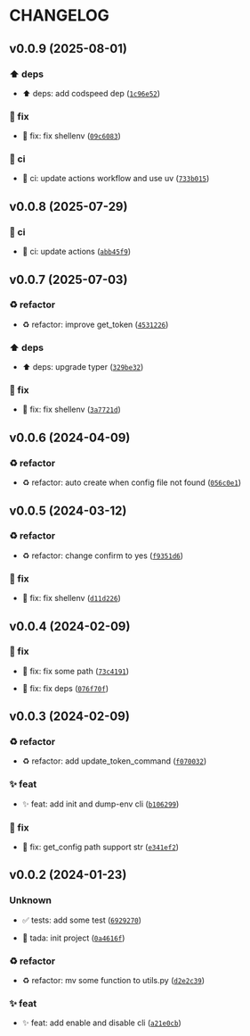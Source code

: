 # CHANGELOG

## v0.0.9 (2025-08-01)

### ⬆️ deps

* ⬆️ deps: add codspeed dep ([`1c96e52`](https://github.com/zrr1999/auto-token/commit/1c96e522c681b10a3c1fdb30b5830b1871962107))

### 🐛 fix

* 🐛 fix: fix shellenv ([`09c6083`](https://github.com/zrr1999/auto-token/commit/09c608336c8b9732310262aeb6915a54d08fe8dc))

### 👷 ci

* 👷 ci: update actions workflow and use uv ([`733b015`](https://github.com/zrr1999/auto-token/commit/733b0151f250cf4110870cc0c0894fb5ea380c48))

## v0.0.8 (2025-07-29)

### 👷 ci

* 👷 ci: update actions ([`abb45f9`](https://github.com/zrr1999/auto-token/commit/abb45f9895b92982c210a7c0a8bf571e8b6ad4d8))

## v0.0.7 (2025-07-03)

### ♻️ refactor

* ♻️ refactor: improve get_token ([`4531226`](https://github.com/zrr1999/auto-token/commit/45312264a58317115889006d90118698fa60e74b))

### ⬆️ deps

* ⬆️ deps: upgrade typer ([`329be32`](https://github.com/zrr1999/auto-token/commit/329be3278fa34da15170400b0b838d8385e0cab9))

### 🐛 fix

* 🐛 fix: fix shellenv ([`3a7721d`](https://github.com/zrr1999/auto-token/commit/3a7721d317366a3f1c24faceef046e0d514c11e0))

## v0.0.6 (2024-04-09)

### ♻️ refactor

* ♻️ refactor: auto create when config file not found ([`056c0e1`](https://github.com/zrr1999/auto-token/commit/056c0e10448b98a15b7563dd8d53d2c0585e72c3))

## v0.0.5 (2024-03-12)

### ♻️ refactor

* ♻️ refactor: change confirm to yes ([`f9351d6`](https://github.com/zrr1999/auto-token/commit/f9351d609fa1705708d31f4b892b76bac6b6fc1c))

### 🐛 fix

* 🐛 fix: fix shellenv ([`d11d226`](https://github.com/zrr1999/auto-token/commit/d11d2262941fdb40d28c4a89c5f417c32b106120))

## v0.0.4 (2024-02-09)

### 🐛 fix

* 🐛 fix: fix some path ([`73c4191`](https://github.com/zrr1999/auto-token/commit/73c419170120383db7fad60e20e0d22a76f01a54))

* 🐛 fix: fix deps ([`076f70f`](https://github.com/zrr1999/auto-token/commit/076f70fb522771565f3c261f7ff0494b1fc70bf4))

## v0.0.3 (2024-02-09)

### ♻️ refactor

* ♻️ refactor: add update_token_command ([`f070032`](https://github.com/zrr1999/auto-token/commit/f07003249de041a8df8e69c6ff9c6cfaf070021f))

### ✨ feat

* ✨ feat: add init and dump-env cli ([`b106299`](https://github.com/zrr1999/auto-token/commit/b1062997829c64a764636ceb6bb49cf7c0fd4043))

### 🐛 fix

* 🐛 fix: get_config path support str ([`e341ef2`](https://github.com/zrr1999/auto-token/commit/e341ef2a8cdd3c153450b1e72050a73c228c2ccc))

## v0.0.2 (2024-01-23)

### Unknown

* ✅ tests: add some test ([`6929270`](https://github.com/zrr1999/auto-token/commit/6929270a5bbf6e24d60199f4c0725f026f3eda3e))

* 🎉 tada: init project ([`0a4616f`](https://github.com/zrr1999/auto-token/commit/0a4616f25885ffc929ad7780b9a01992feee131d))

### ♻️ refactor

* ♻️ refactor: mv some function to utils.py ([`d2e2c39`](https://github.com/zrr1999/auto-token/commit/d2e2c391c4f12d336ce8d3b8c96dc6d4911898bf))

### ✨ feat

* ✨ feat: add enable and disable cli ([`a21e0cb`](https://github.com/zrr1999/auto-token/commit/a21e0cb40b4aebdf236014fa5160b537086f61dd))
